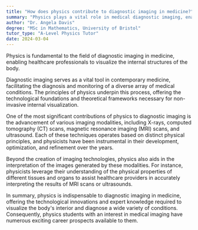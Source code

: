```yaml
---
title: "How does physics contribute to diagnostic imaging in medicine?"
summary: "Physics plays a vital role in medical diagnostic imaging, enabling doctors to visualize internal body structures for accurate diagnosis and treatment."
author: "Dr. Angela Davis"
degree: "MSc in Mathematics, University of Bristol"
tutor_type: "A-Level Physics Tutor"
date: 2024-03-04
---
```


Physics is fundamental to the field of diagnostic imaging in medicine, enabling healthcare professionals to visualize the internal structures of the body.

Diagnostic imaging serves as a vital tool in contemporary medicine, facilitating the diagnosis and monitoring of a diverse array of medical conditions. The principles of physics underpin this process, offering the technological foundations and theoretical frameworks necessary for non-invasive internal visualization.

One of the most significant contributions of physics to diagnostic imaging is the advancement of various imaging modalities, including X-rays, computed tomography (CT) scans, magnetic resonance imaging (MRI) scans, and ultrasound. Each of these techniques operates based on distinct physical principles, and physicists have been instrumental in their development, optimization, and refinement over the years.

Beyond the creation of imaging technologies, physics also aids in the interpretation of the images generated by these modalities. For instance, physicists leverage their understanding of the physical properties of different tissues and organs to assist healthcare providers in accurately interpreting the results of MRI scans or ultrasounds.

In summary, physics is indispensable to diagnostic imaging in medicine, offering the technological innovations and expert knowledge required to visualize the body's interior and diagnose a wide variety of conditions. Consequently, physics students with an interest in medical imaging have numerous exciting career prospects available to them.
    